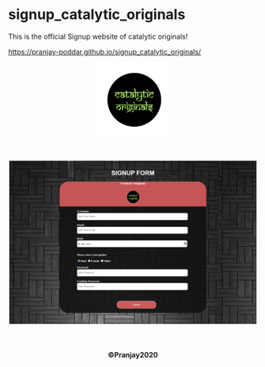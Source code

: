 # signup_catalytic_originals
This is the official Signup website of catalytic originals!

https://pranjay-poddar.github.io/signup_catalytic_originals/
<p align="center">
  <img src="./logo/cato.png" width="150" title="hover text">
  </p >
  <br>
  <p align="center">
  <img src="./logo/website-signup.png" width="500" alt="accessibility text">
  </p>
  <br>
  <h4 align="center">
  ©Pranjay2020
  </h4>
  <br>

